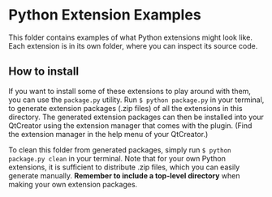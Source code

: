 # Python Extension Examples

This folder contains examples of what Python extensions might look like. Each extension is in its
own folder, where you can inspect its source code.


## How to install
If you want to install some of these extensions to play around with them, you can use the
`package.py` utility. Run `$ python package.py` in your terminal, to generate extension packages
(.zip files) of all the extensions in this directory. The generated extension packages can then be
installed into your QtCreator using the extension manager that comes with the plugin. (Find the
extension manager in the help menu of your QtCreator.)

To clean this folder from generated packages, simply run `$ python package.py clean` in your
terminal. Note that for your own Python extensions, it is sufficient to distribute .zip
files, which you can easily generate manually. **Remember to include a top-level directory** when
making your own extension packages.
